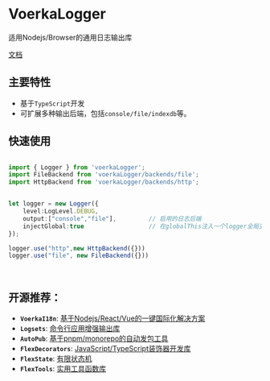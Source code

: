 # VoerkaLogger

适用Nodejs/Browser的通用日志输出库

[文档](https://zhangfisher.github.io/voerka-logger/)

## 主要特性

- 基于`TypeScript`开发
- 可扩展多种输出后端，包括`console/file/indexdb`等。

## 快速使用


```typescript

import { Logger } from 'voerkaLogger';
import FileBackend from 'voerkaLogger/backends/file';
import HttpBackend from 'voerkaLogger/backends/http';


let logger = new Logger({
    level:LogLevel.DEBUG,
    output:["console","file"],         // 启用的日志后端
    injectGlobal:true                  // 在globalThis注入一个logger全局变量
});

logger.use("http",new HttpBackend({}))
logger.use("file", new FileBackend({}))

 

```



## 开源推荐： 

- **`VoerkaI18n`**: [基于Nodejs/React/Vue的一键国际化解决方案](https://zhangfisher.github.io/voerka-i18n/)
- **`Logsets`**: [命令行应用增强输出库](https://zhangfisher.github.io/logsets/)
- **`AutoPub`**:  [基于pnpm/monorepo的自动发包工具](https://zhangfisher.github.io/autopub/)
- **`FlexDecorators`**:  [JavaScript/TypeScript装饰器开发库](https://zhangfisher.github.io/flex-decorators/)
- **`FlexState`**:  [有限状态机](https://zhangfisher.github.io/flexstate/)
- **`FlexTools`**:  [实用工具函数库](https://zhangfisher.github.io/flex-tools/)